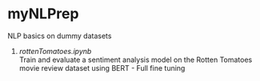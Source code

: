 # myNLPrep
NLP basics on dummy datasets

1. *rottenTomatoes.ipynb* <br>
Train and evaluate a sentiment analysis model on the Rotten Tomatoes movie review dataset using BERT - Full fine tuning
